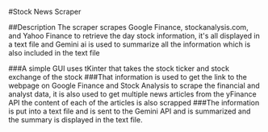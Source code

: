 #Stock News Scraper

##Description
The scraper scrapes Google Finance, stockanalysis.com, and Yahoo Finance to retrieve the day stock information,
it's all displayed in a text file and Gemini ai is used to summarize all the information which is also included in the text file

###A simple GUI uses tKinter that takes the stock ticker and stock exchange of the stock
###That information is used to get the link to the webpage on Google Finance and Stock Analysis to scrape the financial and analyst data, it is also used to get multiple news articles from the yFinance API the content of each of the articles is also scrapped
###The information is put into a text file and is sent to the Gemini API and is summarized and the summary is displayed in the text file.
